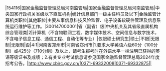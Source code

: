 |     |     |     |     |     |     |     |     |     |     |     |     |     |     |     |     |     |     |     |     |     |     |     |     |     |     |     |
| --- | --- | --- | --- | --- | --- | --- | --- | --- | --- | --- | --- | --- | --- | --- | --- | --- | --- | --- | --- | --- | --- | --- | --- | --- | --- | --- |
     
|154116|国家金融监督管理总局河南监管局|国家金融监督管理总局河南监管局|中央国家行政机关省级以下直属机构|统计信息部门一级主任科员及以下|金融监管计算机类职位|其他职位|主要从事信息科技风险监管、电子设备软硬件管理及信息系统运行维护等工作。|300147000001|省（副省）级|中央机关及其省级直属机构综合管理类|2|计算机（不含物联网工程、数字媒体技术、空间信息与数字技术，不含电子信息工程、通信工程、自动化等专业）|仅限硕士研究生|硕士|不限|无限制|无限制|否|4:1|河南省郑州市|河南省郑州市|1.要求大学英语六级60分（100分制）或425分（710分制）及以上，请考生报考时在外语水平一栏注明已获得的英语等级证书及成绩；2.有关专业考试信息请参见国家金融监督管理总局2024年度招考公告。|http://www.cbirc.gov.cn/|0371-69332008|0371-69332875||

